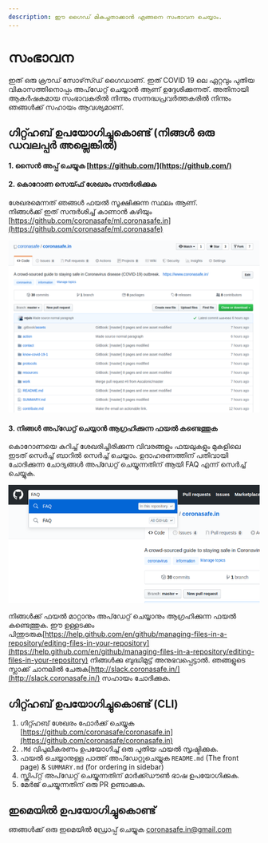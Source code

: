 ```yaml
---
description: ഈ ഗൈഡ് മികച്ചതാക്കാൻ എങ്ങനെ സംഭാവന ചെയ്യാം.
---
```


# സംഭാവന

ഇത് ഒരു ക്രൗഡ് സോഴ്‌സ്ഡ് ഗൈഡാണ്. ഇത് COVID 19 ലെ ഏറ്റവും പുതിയ വികാസത്തിനൊപ്പം അപ്‌ഡേറ്റ് ചെയ്യാൻ ആണ് ഉദ്ദേശിക്കുന്നത്. അതിനായി ആകർഷകമായ സംഭാവകരിൽ നിന്നും സന്നദ്ധപ്രവർത്തകരിൽ നിന്നും ഞങ്ങൾക്ക് സഹായം ആവശ്യമാണ്.

## ഗിറ്റ്ഹബ് ഉപയോഗിച്ചുകൊണ്ട് \(നിങ്ങൾ ഒരു ഡവലപ്പർ അല്ലെങ്കിൽ\) <a id="using-github"></a>

#### 1. സൈൻ അപ്പ് ചെയ്യുക [https://github.com/](https://github.com/)

#### 2. കൊറോണ സെയ്ഫ് ശേഖരം സന്ദർശിക്കുക

ശേഖരമെന്നത് ഞങ്ങൾ ഫയൽ സൂക്ഷിക്കുന്ന  സ്ഥലം ആണ്.   
നിങ്ങൾക്ക് ഇത് സന്ദർശിച്ച് കാണാൻ കഴിയും [https://github.com/coronasafe/ml.coronasafe.in](https://github.com/coronasafe/ml.coronasafe)

![ഞങ്ങളുടെ ശേഖരം](.gitbook/assets/git1.png)

#### 3. നിങ്ങൾ അപ്‌ഡേറ്റ് ചെയ്യാൻ ആഗ്രഹിക്കുന്ന ഫയൽ കണ്ടെത്തുക

കൊറോണയെ കുറിച്ച് ശേഖരിച്ചിരിക്കുന്ന വിവരങ്ങളും ഫയലുകളും മുകളിലെ ഇടത് സെർച്ച്‌ ബാറിൽ സെർച്ച്‌ ചെയ്യാം. ഉദാഹരണത്തിന് പതിവായി ചോദിക്കുന്ന ചോദ്യങ്ങൾ അപ്ഡേറ്റ് ചെയ്യുന്നതിന് ആയി FAQ എന്ന് സെർച്ച്‌ ചെയ്യുക.

![](.gitbook/assets/git-2.png)

നിങ്ങൾക്ക് ഫയൽ മാറ്റാനും അപ്‌ഡേറ്റ് ചെയ്യാനും ആഗ്രഹിക്കുന്ന ഫയൽ കണ്ടെത്തുക. ഈ ഉള്ളടക്കം പിന്തുടരുക[https://help.github.com/en/github/managing-files-in-a-repository/editing-files-in-your-repository](https://help.github.com/en/github/managing-files-in-a-repository/editing-files-in-your-repository) 
നിങ്ങൾക്കു ബുദ്ധിമുട്ട് അനുഭവപ്പെട്ടാൽ. ഞങ്ങളുടെ സ്ലാക്ക് ചാനലിൽ ചേരുക[http://slack.coronasafe.in/](http://slack.coronasafe.in/) സഹായം ചോദിക്കുക. 

## ഗിറ്റ്ഹബ് ഉപയോഗിച്ചുകൊണ്ട് \(CLI\) <a id="using-github"></a>

1. ഗിറ്റ്ഹബ് ശേഖരം ഫോർക്ക് ചെയ്യുക [https://github.com/coronasafe/coronasafe.in](https://github.com/coronasafe/coronasafe.in)
2. `.Md` വിപുലീകരണം ഉപയോഗിച്ച് ഒരു പുതിയ ഫയൽ സൃഷ്ടിക്കുക.
3. ഫയൽ ചെയ്യാനുള്ള പാത്ത് അപ്‌ഡേറ്റുചെയ്യുക `README.md` \(The front page\) & `SUMMARY.md` \(for ordering in sidebar\)
4. സ്ക്രിപ്റ്റ് അപ്‌ഡേറ്റ് ചെയ്യുന്നതിന് മാർക്ക്ഡൗൺ ഭാഷ ഉപയോഗിക്കുക.
5. മേർജ് ചെയ്യുന്നതിന് ഒരു PR ഉണ്ടാക്കുക.

## ഇമെയിൽ ഉപയോഗിച്ചുകൊണ്ട്<a id="using-email"></a>

ഞങ്ങൾക്ക് ഒരു ഇമെയിൽ ഡ്രോപ്പ് ചെയ്യുക [coronasafe.in@gmail.com](mailto:coronasafe.in@gmail.com)

